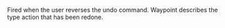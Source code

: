 Fired when the user reverses the undo command. Waypoint describes the type action that has been redone.
